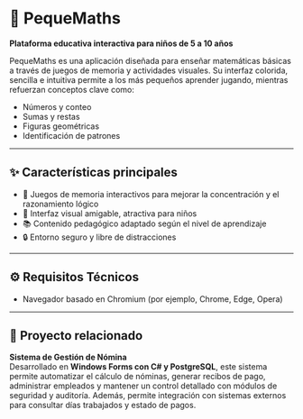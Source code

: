 
# 🧠 PequeMaths

**Plataforma educativa interactiva para niños de 5 a 10 años**

PequeMaths es una aplicación diseñada para enseñar matemáticas básicas a través de juegos de memoria y actividades visuales. Su interfaz colorida, sencilla e intuitiva permite a los más pequeños aprender jugando, mientras refuerzan conceptos clave como:

- Números y conteo  
- Sumas y restas  
- Figuras geométricas  
- Identificación de patrones  

---

## ✨ Características principales

- 🧩 Juegos de memoria interactivos para mejorar la concentración y el razonamiento lógico  
- 🎨 Interfaz visual amigable, atractiva para niños  
- 📚 Contenido pedagógico adaptado según el nivel de aprendizaje  
- 🔒 Entorno seguro y libre de distracciones  

---

## ⚙️ Requisitos Técnicos

- Navegador basado en Chromium (por ejemplo, Chrome, Edge, Opera)

---

## 💼 Proyecto relacionado

**Sistema de Gestión de Nómina**  
Desarrollado en **Windows Forms con C# y PostgreSQL**, este sistema permite automatizar el cálculo de nóminas, generar recibos de pago, administrar empleados y mantener un control detallado con módulos de seguridad y auditoría. Además, permite integración con sistemas externos para consultar días trabajados y estado de pagos.
